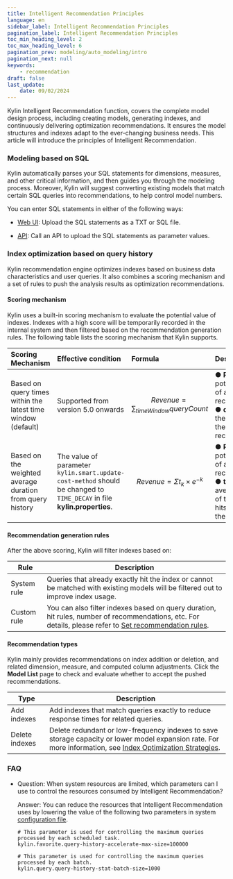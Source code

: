 ```yaml
---
title: Intelligent Recommendation Principles
language: en
sidebar_label: Intelligent Recommendation Principles
pagination_label: Intelligent Recommendation Principles
toc_min_heading_level: 2
toc_max_heading_level: 6
pagination_prev: modeling/auto_modeling/intro
pagination_next: null
keywords:
    - recommendation
draft: false
last_update:
    date: 09/02/2024
---
```


Kylin Intelligent Recommendation function, covers the complete model design process, including creating models, generating indexes, and continuously delivering optimization recommendations. It ensures the model structures and indexes adapt to the ever-changing business needs. This article will introduce the principles of Intelligent Recommendation.

### Modeling based on SQL 

Kylin automatically parses your SQL statements for dimensions, measures, and other critical information, and then guides you through the modeling process. Moreover, Kylin will suggest converting existing models that match certain SQL queries into recommendations, to help control model numbers.

You can enter SQL statements in either of the following ways: 

- [Web UI](data_modeling_by_SQL.md): Upload the SQL statements as a TXT or SQL file.

- [API](../../restapi/model_api/intro.md#sql): Call an API to upload the SQL statements as parameter values. 

### Index optimization based on query history

Kylin recommendation engine optimizes indexes based on business data characteristics and user queries. It also combines a scoring mechanism and a set of rules to push the analysis results as optimization recommendations. 

#### Scoring mechanism 

Kylin uses a built-in scoring mechanism to evaluate the potential value of indexes. Indexes with a high score will be temporarily recorded in the internal system and then filtered based on the recommendation generation rules. The following table lists the scoring mechanism that Kylin supports. 

| **Scoring Mechanism**                                        | **Effective condition**                                                                                                  | **Formula**                               | Description                                                  |
| :----------------------------------------------------------- |:-------------------------------------------------------------------------------------------------------------------------| :---------------------------------------- | :----------------------------------------------------------- |
| Based on query times within the latest time window (default) | Supported from version 5.0 onwards                                                                                       | $$Revenue = \sum_{timeWindow}queryCount$$ | ● **Revenue** is the potential benefit of accepting the recommendations.<br />● **queryCount** is the query times of the recommendation. |
| Based on the weighted average duration from query history    | The value of parameter  `kylin.smart.update-cost-method` should be changed to `TIME_DECAY` in file **kylin.properties**. | $$Revenue = \Sigma t_k \times e^{-k}$$    | ● **Revenue** is the potential benefit of accepting the recommendations.<br /> ● **tk** is the average duration of the query that hits this pattern on the kth day. |

#### Recommendation generation rules

After the above scoring, Kylin will filter indexes based on:

| **Rule**    | **Description**                                              |
| ----------- | ------------------------------------------------------------ |
| System rule | Queries that already exactly hit the index or cannot be matched with existing models will be filtered out to improve index usage. |
| Custom rule | You can also filter indexes based on query duration, hit rules, number of recommendations, etc. For details, please refer to [Set recommendation rules](rule_setting.md). |

#### Recommendation types

Kylin mainly provides recommendations on index addition or deletion, and related dimension, measure, and computed column adjustments. Click the **Model List** page to check and evaluate whether to accept the pushed recommendations.  

| Type           | Description                                                                                                                                                                                                                |
| -------------- |----------------------------------------------------------------------------------------------------------------------------------------------------------------------------------------------------------------------------|
| Add indexes    | Add indexes that match queries exactly to reduce response times for related queries.                                                                                                                                       |
| Delete indexes | Delete redundant or low-frequency indexes to save storage capacity or lower model expansion rate. For more information, see [Index Optimization Strategies](../modeling/model_design/advance_guide/index_optimization.md). |

### FAQ

- Question: When system resources are limited, which parameters can I use to control the resources consumed by Intelligent Recommendation?

  Answer: You can reduce the resources that Intelligent Recommendation uses by lowering the value of the following two parameters in system [configuration file](../configuration/configuration.md). 

  ```
  # This parameter is used for controlling the maximum queries processed by each scheduled task.
  kylin.favorite.query-history-accelerate-max-size=100000
  
  # This parameter is used for controlling the maximum queries processed by each batch.
  kylin.query.query-history-stat-batch-size=1000
  ```

